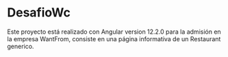 # DesafioWc

Este proyecto está realizado con Angular version 12.2.0 para la admisión en la empresa WantFrom, consiste en una página informativa de un Restaurant generico.

